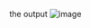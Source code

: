 the output
![image](https://github.com/Dhruv-Sahu/RA2011050010033/assets/82047955/a4a11dbf-7dcf-4908-b8c7-9abea904c91f)
